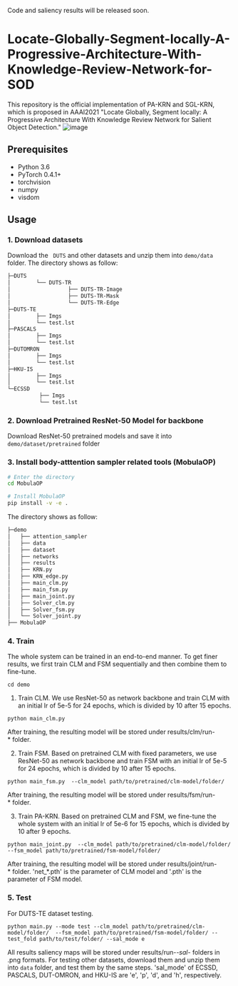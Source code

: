 Code and saliency results will be released soon.

# Locate-Globally-Segment-locally-A-Progressive-Architecture-With-Knowledge-Review-Network-for-SOD
This repository is the official implementation of PA-KRN and SGL-KRN, which is proposed in AAAI2021 "Locate Globally, Segment locally: A Progressive Architecture With Knowledge Review Network for Salient Object Detection."
![image](https://user-images.githubusercontent.com/42328490/109591578-ba656100-7b48-11eb-8419-d258e20ed9d0.png)

## Prerequisites
- Python 3.6
- PyTorch 0.4.1+
- torchvision
- numpy
- visdom

## Usage
### 1. Download datasets
Download the ` DUTS`  and other datasets and unzip them into `demo/data` folder.
The directory shows as follow:
```bash
├─DUTS
│        └── DUTS-TR
│                  ├── DUTS-TR-Image
│                  ├── DUTS-TR-Mask
│                  └── DUTS-TR-Edge
├─DUTS-TE
│        ├── Imgs
│        └── test.lst
├─PASCALS
│        ├── Imgs
│        └── test.lst
├─DUTOMRON
│        ├── Imgs
│        └── test.lst
├─HKU-IS
│        ├── Imgs
│        └── test.lst
└─ECSSD
          ├── Imgs
          └── test.lst
```
### 2. Download Pretrained ResNet-50 Model for backbone
Download ResNet-50 pretrained models and save it into `demo/dataset/pretrained` folder

### 3. Install body-atttention sampler related tools (MobulaOP)
```bash
# Enter the directory
cd MobulaOP

# Install MobulaOP
pip install -v -e .
```

The directory shows as follow:
```bash
├─demo
│   ├── attention_sampler
│   ├── data
│   ├── dataset
│   ├── networks
│   ├── results
│   ├── KRN.py
│   ├── KRN_edge.py
│   ├── main_clm.py
│   ├── main_fsm.py
│   ├── main_joint.py
│   ├── Solver_clm.py
│   ├── Solver_fsm.py
│   └── Solver_joint.py
├── MobulaOP
```

### 4. Train
The whole system can be trained in an end-to-end manner. To get finer results, we first train CLM and FSM sequentially and then combine them to fine-tune. 
```
cd demo
```
1. Train CLM. We use ResNet-50 as network backbone and train CLM with an initial lr of 5e-5 for 24 epochs, which is divided by 10 after 15 epochs.
```
python main_clm.py
```
After training, the resulting model will be stored under results/clm/run-* folder.

2. Train FSM. Based on pretrained CLM with fixed parameters, we use ResNet-50 as network backbone and train FSM with an initial lr of 5e-5 for 24 epochs, which is divided by 10 after 15 epochs.
```
python main_fsm.py  --clm_model path/to/pretrained/clm-model/folder/
```
After training, the resulting model will be stored under results/fsm/run-* folder.

3. Train PA-KRN. Based on pretrained CLM and FSM, we fine-tune the whole system with an initial lr of 5e-6 for 15 epochs, which is divided by 10 after 9 epochs.
```
python main_joint.py  --clm_model path/to/pretrained/clm-model/folder/  --fsm_model path/to/pretrained/fsm-model/folder/
```
After training, the resulting model will be stored under results/joint/run-* folder. 'net_\*.pth' is the parameter of CLM model and '.pth' is the parameter of FSM model.


### 5. Test
For DUTS-TE dataset testing.
```
python main.py --mode test --clm_model path/to/pretrained/clm-model/folder/  --fsm_model path/to/pretrained/fsm-model/folder/ --test_fold path/to/test/folder/ --sal_mode e
```
All results saliency maps will be stored under results/run-*-sal-* folders in .png formats. For testing other datasets, download them and unzip them into `data` folder, and test them by the same steps. 'sal_mode' of ECSSD, PASCALS, DUT-OMRON, and HKU-IS are 'e', 'p', 'd', and 'h', respectively.
